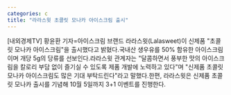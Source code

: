 ```yaml
---
categories: c
title: "라라스윗 초콜릿 모나카 아이스크림 출시"
---
```

[내외경제TV] 황윤환 기자=아이스크림 브랜드 라라스윗(Lalasweet)이 신제품 "초콜릿 모나카 아이스크림"을 출시했다고 밝혔다.국내산 생우유를 50% 함유한 아이스크림이며 개당 5g의 당류를 선보인다.라라스윗 관계자는 "달콤하면서 풍부한 맛의 아이스크림을 칼로리 부담 없이 즐기실 수 있도록 제품 개발에 노력하고 있다"며 "신제품 초콜릿 모나카 아이스크림도 많은 기대 부탁드린다"라고 말했다.한편, 라라스윗은 신제품 초콜릿 모나카 출시를 기념해 10월 5일까지 3+1 이벤트를 진행한다.